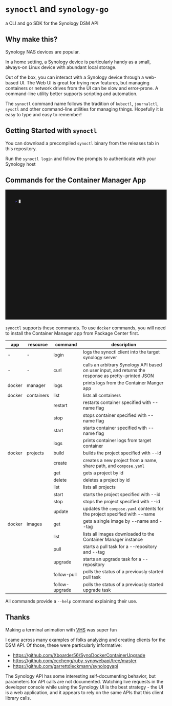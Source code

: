 # `synoctl` and `synology-go`
a CLI and go SDK for the Synology DSM API

## Why make this?

Synology NAS devices are popular.

In a home setting, a Synology device is particularly handy as a small, always-on Linux device with abundant local storage.

Out of the box, you can interact with a Synology device through a web-based UI. The Web UI is great for trying new features,
but managing containers or network drives from the UI can be slow and error-prone. A command-line utility better supports scripting and automation.

The `synoctl` command name follows the tradition of `kubectl`, `journalctl`, `sysctl` and other command-line utilities for
managing things.
Hopefully it is easy to type and easy to remember!

## Getting Started with `synoctl`

You can download a precompiled `synoctl` binary from the releases tab in this repository.

Run the `synoctl login` and follow the prompts to authenticate with your Synology host

## Commands for the Container Manager App

![animated demo](docs/demo.gif)

`synoctl` supports these commands. To use `docker` commands, you will need to install the Container Manager app from Package Center first.

| app    | resource   | command        | description                                                               |
|--------|------------|----------------|---------------------------------------------------------------------------|
| -      | -          | login          | logs the synoctl client into the target synology server                   |
| -      | -          | curl           | calls an arbitrary Synology API based on user input, and returns the response as pretty-printed JSON                  |
| docker | manager    | logs           | prints logs from the Container Manger app                                 |
| docker | containers | list           | lists all containers                                                      |
|        |            | restart        | restarts container specified with --name flag                             |
|        |            | stop           | stops container specified with --name flag                                |
|        |            | start          | starts container specified with --name flag                               |
|        |            | logs           | prints container logs from target container                               |
| docker | projects   | build          | builds the project specified with --id                                    |
|        |            | create         | creates a new project from a name, share path, and `compose.yaml`         |
|        |            | get            | gets a project by id                                                      |
|        |            | delete         | deletes a project by id                                                   |
|        |            | list           | lists all projects                                                        |
|        |            | start          | starts the project specified with --id                                    |
|        |            | stop           | stops the project specified with --id                                     |
|        |            | update         | updates the `compose.yaml` contents for the project specified with --name |
| docker | images     | get            | gets a single image by --name and --tag                                   |
|        |            | list           | lists all images downloaded to the Container Manager instance             |
|        |            | pull           | starts a pull task for a --repository and --tag                           |
|        |            | upgrade        | starts an upgrade task for a --repository                                 |
|        |            | follow-pull    | polls the status of a previously started pull task                        
|        |            | follow-upgrade | polls the status of a previously started upgrade task                     |

All commands provide a `--help` command explaining their use.


## Thanks

Making a terminal animation with [VHS](https://github.com/charmbracelet/vhs) was super fun

I came across many examples of folks analyzing and creating clients for the DSM API. Of those, these were particularly informative:
* https://github.com/Xboarder56/SynoDockerContainerUpgrade
* https://github.com/cccheng/ruby-synowebapi/tree/master
* https://github.com/garrettdieckmann/synologyapi

The Synology API has some interesting self-documenting behavior, but parameters for API calls are not documented.
Watching live requests in the developer console while using the Synology UI is the best strategy - the UI is a web application,
and it appears to rely on the same APIs that this client library calls.
